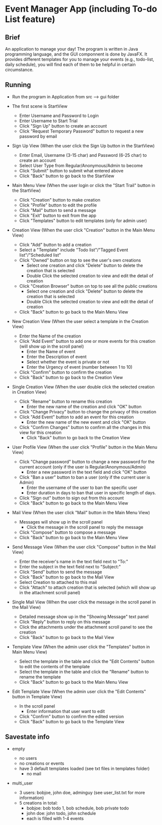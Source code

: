 # Event Manager App (including To-do List feature)
## Brief 
An application to manage your day! The program is written in Java programming language, and the GUI componnent is done by JavaFX. It provides different templates for you to manage your events (e.g., todo-list, daily schedule), you will find each of them to be helpful in certain circumstance.

## Running 
- Run the program in Application from src --> gui folder

- The first scene is StartView
  - Enter Username and Password to Login
  - Enter Username to Start Trial
  - Click "Sign Up" button to create an account
  - Click "Request Temporary Password" button to request a new password by email


- Sign Up View (When the user click the Sign Up button in the StartView)
  - Enter Email, Username (3-15 char) and Password (6-25 char) to create an account
  - Select User Type from Regular/Anonymous/Admin to become
  - Click "Submit" button to submit what entered above
  - Click "Back" button to go back to the StartView


- Main Menu View (When the user login or click the "Start Trail" button in the StartView)
  - Click "Creation" button to make creation
  - Click "Profile" button to edit the profile
  - Click "Mail" button to send a message
  - Click "Exit" button to exit from the app
  - Click "Templates" button to edit templates (only for admin user)


- Creation View (When the user click "Creation" button in the Main Menu View)
  - Click "Add" button to add a creation
  - Select a "Template" include "Todo list"/"Tagged Event list"/"Scheduled list"
  - Click "Owned" button on top to see the user's own creations
      - Select one creation and click "Delete" button to delete the creation that is selected
      - Double Click the selected creation to view and edit the detail of creation
  - Click "Creation Browser" button on top to see all the public creations
      - Select one creation and click "Delete" button to delete the creation that is selected
      - Double Click the selected creation to view and edit the detail of creation
  - Click "Back" button to go back to the Main Menu View


- New Creation View (When the user select a template in the Creation View)
  - Enter the Name of the creation
  - Click "Add Event" button to add one or more events for this creation (will show up in the scroll panel)
      - Enter the Name of event
      - Enter the Description of event
      - Select whether the event is private or not
      - Enter the Urgency of event (number between 1 to 10)
  - Click "Confirm" button to confirm the creation
  - Click "Back" button to go back to the Creation View


- Single Creation View (When the user double click the selected creation in Creation View)
  - Click "Rename" button to rename this creation
      - Enter the new name of the creation and click "OK" button
  - Click "Change Privacy" button to change the privacy of this creation
  - Click "Add Event" button to add an event for this creation
      - Enter the new name of the new event and click "OK" button
  - Click "Confirm Changes" button to confirm all the changes in this view for this creation
      - Click "Back" button to go back to the Creation View


- User Profile View (When the user click "Profile" button in the Main Menu View)
  - Click "Change password" button to change a new password for the current account (only if the user is Regular/Anonymous/Admin)
      - Enter a new password in the text field and click "OK" button
  - Click "Ban a user" button to ban a user (only if the current user is Admin)
      - Enter the username of the user to ban the specific user
      - Enter duration in days to ban that user in specific length of days.
  - Click "Sign out" button to sign out from this account
  - Click "Back" button to go back to the Main Menu View


- Mail View (When the user click "Mail" button in the Main Menu View)
  - Messages will show up in the scroll panel
      - Click the message in the scroll panel to reply the message
  - Click "Compose" button to compose a message
  - Click "Back" button to go back to the Main Menu View


- Send Message View (When the user click "Compose" button in the Mail View)
  - Enter the receiver's name in the text field next to "To:"
  - Enter the subject in the text field next to "Subject:"
  - Click "Send" button to send the message
  - Click "Back" button to go back to the Mail View
  - Select Creation to attached to this mail
  - Click "Attach" to attach creation that is selected (which will show up in the attachment scroll panel)


- Single Mail View (When the user click the message in the scroll panel in the Mail View)
  - Detailed message show up in the "Showing Message" text panel
  - Click "Reply" button to reply on this message
  - Click the attachments under the attachment scroll panel to see the creation
  - Click "Back" button to go back to the Mail View


- Template View (When the admin user click the "Templates" button in Main Menu View)
  - Select the template in the table and click the "Edit Contents" button to edit the contents of the template
  - Select the template in the table and click the "Rename" button to rename the template
  - Click "Back" button to go back to the Main Menu View


- Edit Template View (When the admin user click the "Edit Contents" button in Template View)
  - In the scroll panel
      - Enter information that user want to edit
  - Click "Confirm" button to confirm the edited version
  - Click "Back" button to go back to the Template View


## Savestate info 

 - empty
   - no users
   - no creations or events
   - have 3 default templates loaded (see txt files in templates folder)
      - no mail

 - multi_user
   - 3 users: bobjoe, john doe, adminguy (see user_list.txt for more information)
   - 5 creations in total:
      - bobjoe: bob todo 1, bob schedule, bob private todo
      - john doe: john todo, john schedule
      - each is filled with 1-4 events
